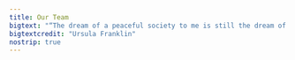 ```yaml
---
title: Our Team
bigtext: "“The dream of a peaceful society to me is still the dream of a potluck supper. The society in which all can contribute and all can find friendship.”"
bigtextcredit: "Ursula Franklin"
nostrip: true
---
```

